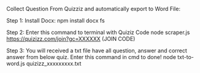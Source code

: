 Collect Question From Quizziz and automatically export to Word File:

Step 1: Install Docx: npm install docx fs

Step 2: Enter this command to terminal with Quiziz Code
node scraper.js https://quizizz.com/join?gc=XXXXXX (JOIN CODE)

Step 3: You will received a txt file have all question, answer and correct answer from below quiz. Enter this command in cmd to done!
node txt-to-word.js quizizz_xxxxxxxxx.txt
